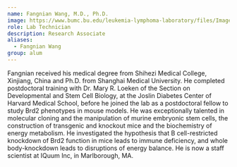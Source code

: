 ```yaml
---
name: Fangnian Wang, M.D., Ph.D.
image: https://www.bumc.bu.edu/leukemia-lymphoma-laboratory/files/Images/Fangnian.jpg
role: Lab Technician
description: Research Associate
aliases:
  - Fangnian Wang
group: alum
---
```


Fangnian received his medical degree from Shihezi Medical College, Xinjiang, China and Ph.D. from Shanghai Medical University. He completed postdoctoral training with Dr. Mary R. Loeken of the Section on Developmental and Stem Cell Biology, at the Joslin Diabetes Center of Harvard Medical School, before he joined the lab as a postdoctoral fellow to study Brd2 phenotypes in mouse models. He was exceptionally talented in molecular cloning and the manipulation of murine embryonic stem cells, the construction of transgenic and knockout mice and the biochemistry of energy metabolism. He investigated the hypothesis that B cell-restricted knockdown of Brd2 function in mice leads to immune deficiency, and whole body-knockdown leads to disruptions of energy balance. He is now a staff scientist at IQuum Inc, in Marlborough, MA.
